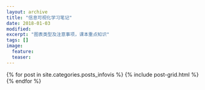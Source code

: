 ```yaml
---
layout: archive
title: "信息可视化学习笔记"
date: 2018-01-03
modified:
excerpt: "图表类型及注意事项，课本重点知识"
tags: []
image: 
  feature:
  teaser:
---
```




<div class="tiles">
{% for post in site.categories.posts_infovis %}
  {% include post-grid.html %}
{% endfor %}
</div><!-- /.tiles 把所有categories 有 posts_infovis 的列出來-->